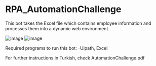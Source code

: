 # RPA_AutomationChallenge

This bot takes the Excel file which contains employee information and processes them into a dynamic web environment.

![image](https://github.com/gulsoy83/RPA_AutomationChallenge/assets/46426033/6b45a05d-368d-49c9-8327-1b6dd208b2cd)
![image](https://github.com/gulsoy83/RPA_AutomationChallenge/assets/46426033/c300c0a7-dab1-4d06-8f9b-a2e42aabc6a3)

Required programs to run this bot: -Uipath, Excel

For further instructions in Turkish, check AutomationChallenge.pdf
